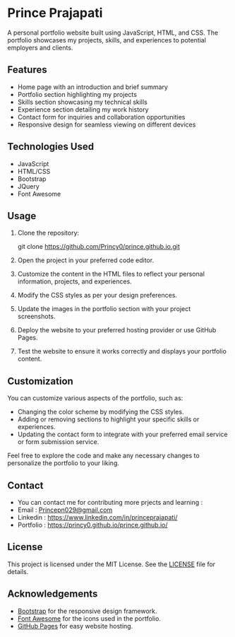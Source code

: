 # Prince Prajapati

A personal portfolio website built using JavaScript, HTML, and CSS. The portfolio showcases my projects, skills, and experiences to potential employers and clients.

## Features

- Home page with an introduction and brief summary
- Portfolio section highlighting my projects
- Skills section showcasing my technical skills
- Experience section detailing my work history
- Contact form for inquiries and collaboration opportunities
- Responsive design for seamless viewing on different devices

## Technologies Used

- JavaScript
- HTML/CSS
- Bootstrap
- JQuery
- Font Awesome

## Usage

1. Clone the repository:

   git clone https://github.com/Princy0/prince.github.io.git
   

2. Open the project in your preferred code editor.

3. Customize the content in the HTML files to reflect your personal information, projects, and experiences.

4. Modify the CSS styles as per your design preferences.

5. Update the images in the portfolio section with your project screenshots.

6. Deploy the website to your preferred hosting provider or use GitHub Pages.

7. Test the website to ensure it works correctly and displays your portfolio content.

## Customization

You can customize various aspects of the portfolio, such as:

- Changing the color scheme by modifying the CSS styles.
- Adding or removing sections to highlight your specific skills or experiences.
- Updating the contact form to integrate with your preferred email service or form submission service.

Feel free to explore the code and make any necessary changes to personalize the portfolio to your liking.

## Contact
- You can contact me for contributing more prjects and learning : 
- Email : Princepn029@gmail.com
- Linkedin : https://www.linkedin.com/in/princeprajapati/
- Portfolio : https://princy0.github.io/prince.github.io/

## License

This project is licensed under the MIT License. See the [LICENSE](LICENSE) file for details.

## Acknowledgements

- [Bootstrap](https://getbootstrap.com/) for the responsive design framework.
- [Font Awesome](https://fontawesome.com/) for the icons used in the portfolio.
- [GitHub Pages](https://pages.github.com/) for easy website hosting.

   
